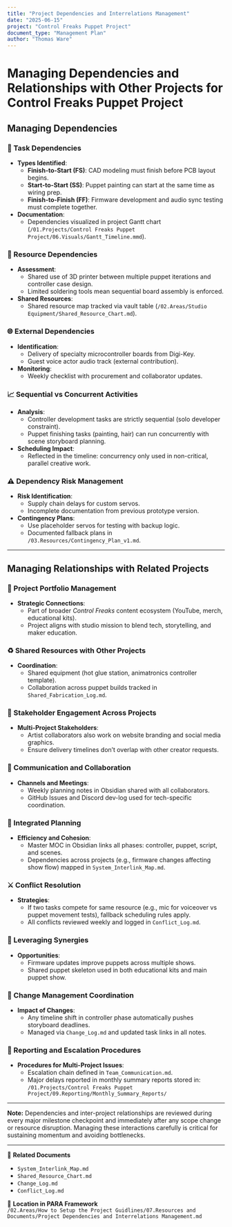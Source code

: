 ```yaml
---
title: "Project Dependencies and Interrelations Management"
date: "2025-06-15"
project: "Control Freaks Puppet Project"
document_type: "Management Plan"
author: "Thomas Ware"
---
```


# Managing Dependencies and Relationships with Other Projects for Control Freaks Puppet Project

## Managing Dependencies

### 🔗 Task Dependencies

- **Types Identified**:
  - **Finish-to-Start (FS)**: CAD modeling must finish before PCB layout begins.
  - **Start-to-Start (SS)**: Puppet painting can start at the same time as wiring prep.
  - **Finish-to-Finish (FF)**: Firmware development and audio sync testing must complete together.
- **Documentation**:
  - Dependencies visualized in project Gantt chart (`/01.Projects/Control Freaks Puppet Project/06.Visuals/Gantt_Timeline.mmd`).

### 🧰 Resource Dependencies

- **Assessment**:
  - Shared use of 3D printer between multiple puppet iterations and controller case design.
  - Limited soldering tools mean sequential board assembly is enforced.
- **Shared Resources**:
  - Shared resource map tracked via vault table (`/02.Areas/Studio Equipment/Shared_Resource_Chart.md`).

### 🌐 External Dependencies

- **Identification**:
  - Delivery of specialty microcontroller boards from Digi-Key.
  - Guest voice actor audio track (external contribution).
- **Monitoring**:
  - Weekly checklist with procurement and collaborator updates.

### 📈 Sequential vs Concurrent Activities

- **Analysis**:
  - Controller development tasks are strictly sequential (solo developer constraint).
  - Puppet finishing tasks (painting, hair) can run concurrently with scene storyboard planning.
- **Scheduling Impact**:
  - Reflected in the timeline: concurrency only used in non-critical, parallel creative work.

### ⚠️ Dependency Risk Management

- **Risk Identification**:
  - Supply chain delays for custom servos.
  - Incomplete documentation from previous prototype version.
- **Contingency Plans**:
  - Use placeholder servos for testing with backup logic.
  - Documented fallback plans in `/03.Resources/Contingency_Plan_v1.md`.

---

## Managing Relationships with Related Projects

### 🧩 Project Portfolio Management

- **Strategic Connections**:
  - Part of broader *Control Freaks* content ecosystem (YouTube, merch, educational kits).
  - Project aligns with studio mission to blend tech, storytelling, and maker education.

### ♻️ Shared Resources with Other Projects

- **Coordination**:
  - Shared equipment (hot glue station, animatronics controller template).
  - Collaboration across puppet builds tracked in `Shared_Fabrication_Log.md`.

### 👥 Stakeholder Engagement Across Projects

- **Multi-Project Stakeholders**:
  - Artist collaborators also work on website branding and social media graphics.
  - Ensure delivery timelines don’t overlap with other creator requests.

### 📡 Communication and Collaboration

- **Channels and Meetings**:
  - Weekly planning notes in Obsidian shared with all collaborators.
  - GitHub Issues and Discord dev-log used for tech-specific coordination.

### 🧠 Integrated Planning

- **Efficiency and Cohesion**:
  - Master MOC in Obsidian links all phases: controller, puppet, script, and scenes.
  - Dependencies across projects (e.g., firmware changes affecting show flow) mapped in `System_Interlink_Map.md`.

### ⚔️ Conflict Resolution

- **Strategies**:
  - If two tasks compete for same resource (e.g., mic for voiceover vs puppet movement tests), fallback scheduling rules apply.
  - All conflicts reviewed weekly and logged in `Conflict_Log.md`.

### 🚀 Leveraging Synergies

- **Opportunities**:
  - Firmware updates improve puppets across multiple shows.
  - Shared puppet skeleton used in both educational kits and main puppet show.

### 🔄 Change Management Coordination

- **Impact of Changes**:
  - Any timeline shift in controller phase automatically pushes storyboard deadlines.
  - Managed via `Change_Log.md` and updated task links in all notes.

### 🧾 Reporting and Escalation Procedures

- **Procedures for Multi-Project Issues**:
  - Escalation chain defined in `Team_Communication.md`.
  - Major delays reported in monthly summary reports stored in:
    `/01.Projects/Control Freaks Puppet Project/09.Reporting/Monthly_Summary_Reports/`

---

**Note:** Dependencies and inter-project relationships are reviewed during every major milestone checkpoint and immediately after any scope change or resource disruption. Managing these interactions carefully is critical for sustaining momentum and avoiding bottlenecks.

---

🔗 **Related Documents**  
- `System_Interlink_Map.md`  
- `Shared_Resource_Chart.md`  
- `Change_Log.md`  
- `Conflict_Log.md`

📁 **Location in PARA Framework**  
`/02.Areas/How to Setup the Project Guidlines/07.Resources and Documents/Project Dependencies and Interrelations Management.md`
